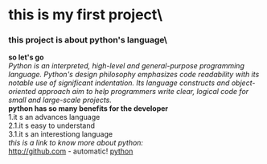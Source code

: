 # this is my first project\
### this project is about python's language\
**so let's go**\
*Python is an interpreted, high-level and general-purpose programming language. Python's design philosophy emphasizes code readability with its notable use of significant indentation. Its language constructs and object-oriented approach aim to help programmers write clear, logical code for small and large-scale projects.*\
**python has so many benefits for the developer**\
1.it s an advances language\
2.1.it s easy to understand\
3.1.it s an interestiong language\
*this is a link to know more about python:*\
http://github.com - automatic!
[python](http://python.com)



